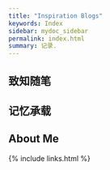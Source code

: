 ```yaml
---
title: "Inspiration Blogs"
keywords: Index
sidebar: mydoc_sidebar
permalink: index.html
summary: 记录.
---
```



## 致知随笔


## 记忆承载


## About Me


{% include links.html %}

